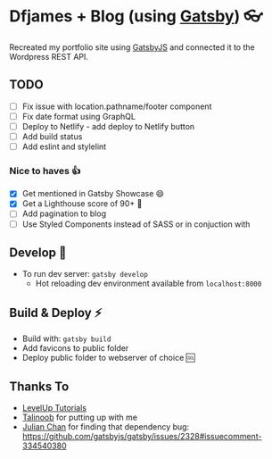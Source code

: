 # Dfjames + Blog (using [Gatsby][1]) 👓

Recreated my portfolio site using [GatsbyJS][1] and connected it to the Wordpress REST API.

## TODO
- [ ] Fix issue with location.pathname/footer component
- [ ] Fix date format using GraphQL
- [ ] Deploy to Netlify - add deploy to Netlify button
- [ ] Add build status
- [ ] Add eslint and stylelint

### Nice to haves 👍
- [x] Get mentioned in Gatsby Showcase :smile:
- [x] Get a Lighthouse score of 90+ :100:
- [ ] Add pagination to blog
- [ ] Use Styled Components instead of SASS or in conjuction with

## Develop 🔧
- To run dev server: ```gatsby develop```
  - Hot reloading dev environment available from ```localhost:8000```

## Build & Deploy :zap:
- Build with:  ```gatsby build```
- Add favicons to public folder
- Deploy public folder to webserver of choice 🆒

## Thanks To
- [LevelUp Tutorials](https://www.leveluptutorials.com)
- [Talinoob](https://github.com/nm-t) for putting up with me
- [Julian Chan](https://github.com/juz501) for finding that dependency bug: https://github.com/gatsbyjs/gatsby/issues/2328#issuecomment-334540380

[1]: https://github.com/gatsbyjs/gatsby
